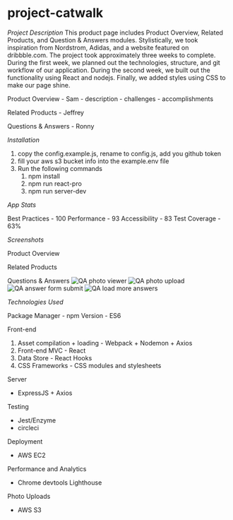 # project-catwalk

*Project Description*
  This product page includes Product Overview, Related Products, and Question & Answers modules. Stylistically, we took inspiration from Nordstrom, Adidas, and a website featured on dribbble.com. The project took approximately three weeks to complete. During the first week, we planned out the technologies, structure, and git workflow of our application. During the second week, we built out the functionality using React and nodejs. Finally, we added styles using CSS to make our page shine.
  
  Product Overview - Sam 
    - description
    - challenges
    - accomplishments


  Related Products - Jeffrey
  
  
  Questions & Answers - Ronny


*Installation*
1. copy the config.example.js, rename to config.js, add you github token
2. fill your aws s3 bucket info into the example.env file
4. Run the following commands
   1. npm install
   2. npm run react-pro
   3. npm run server-dev

*App Stats*

Best Practices - 100
Performance - 93
Accessibility - 83
Test Coverage - 63%


*Screenshots*

Product Overview

Related Products

Questions & Answers
  <img src="/readme_pictures/fec%20qa1.gif?raw=true" alt="QA photo viewer">
  <img src="/readme_pictures/fec%20qa2.gif?raw=true" alt="QA photo upload">
  <img src="/readme_pictures/fec%20qa3.gif?raw=true" alt="QA answer form submit">
  <img src="/readme_pictures/fec%20qa4.gif?raw=true" alt="QA load more answers">

*Technologies Used*

Package Manager - npm
Version - ES6

Front-end
1. Asset compilation + loading - Webpack + Nodemon + Axios
2. Front-end MVC - React
3. Data Store - React Hooks
4. CSS Frameworks - CSS modules and stylesheets

Server
- ExpressJS + Axios

Testing
 - Jest/Enzyme
 - circleci

Deployment 
 - AWS EC2

Performance and Analytics 
- Chrome devtools Lighthouse

Photo Uploads  
- AWS S3
